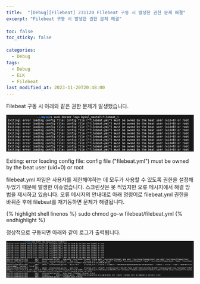 ```yaml
---
title:  "[Debug][Filebeat] 231120 Filebeat 구동 시 발생한 권한 문제 해결"
excerpt: "Filebeat 구동 시 발생한 권한 문제 해결"

toc: false
toc_sticky: false

categories:
  - Debug
tags:
  - Debug
  - ELK
  - Filebeat
last_modified_at: 2023-11-20T20:48:00
---
```


Filebeat 구동 시 아래와 같은 권한 문제가 발생했습니다.

<p><img src="/assets/images/23112001.png" /></p>

<p class="error_msg">
Exiting: error loading config file: config file ("filebeat.yml") must be owned by the beat user (uid=0) or root
</p>

filebeat.yml 파일은 사용자를 제한해야하는 데 모두가 사용할 수 있도록 권한을 설정해두었기 때문에 발생한 이슈였습니다.
스크린샷은 못 찍었지만 오류 메시지에서 해결 방법을 제시하고 있습니다. 오류 메시지의 안내대로 아래 명령어로 filebeat.yml 권한을 바꿔준 후에 filebeat를 재기동하면 문제가 해결됩니다.

{% highlight shell linenos %}
sudo chmod go-w filebeat/filebeat.yml
{% endhighlight %}

정상적으로 구동되면 아래와 같이 로그가 출력됩니다.

<p><img src="/assets/images/23112003.png" /></p>

